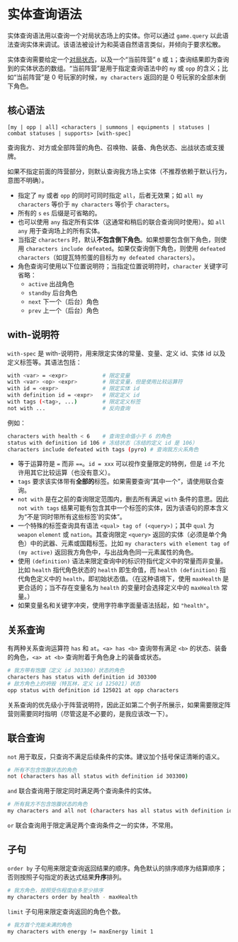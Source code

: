 # 实体查询语法

实体查询语法用以查询一个对局状态场上的实体。你可以通过 `game.query` 以此语法查询实体来调试。该语法被设计为和英语自然语言类似，并倾向于要求松散。

实体查询需要给定一个[对局状态](./state.md)，以及一个“当前阵营” `0` 或 `1`；查询结果即为查询到的实体状态的数组。“当前阵营”是用于指定查询语法中的 `my` 或 `opp` 的含义；比如“当前阵营”是 0 号玩家的时候，`my characters` 返回的是 0 号玩家的全部未倒下角色。

## 核心语法

```
[my | opp | all] <characters | summons | equipments | statuses | combat statuses | supports> [with-spec]
```

查询我方、对方或全部阵营的角色、召唤物、装备、角色状态、出战状态或支援牌。

如果不指定前面的阵营部分，则默认查询我方场上实体（不推荐依赖于默认行为，意图不明确）。

- 指定了 `my` 或者 `opp` 的同时可同时指定 `all`，后者无效果；如 `all my characters` 等价于 `my characters` 等价于 `characters`。
- 所有的 `s` `es` 后缀是可省略的。
- 也可以使用 `any` 指定所有实体（这通常和稍后的联合查询同时使用）。如 `all any` 用于查询场上的所有实体。
- 当指定 `characters` 时，默认**不包含倒下角色**。如果想要包含倒下角色，则使用 `characters include defeated`。如果仅查询倒下角色，则使用 `defeated characters`（如提瓦特煎蛋的目标为 `my defeated characters`）。
- 角色查询可使用以下位置说明符；当指定位置说明符时，`character` 关键字可省略：
  - `active` 出战角色
  - `standby` 后台角色
  - `next` 下一个（后台）角色
  - `prev` 上一个（后台）角色

## with-说明符

`with-spec` 是 with-说明符，用来限定实体的常量、变量、定义 id、实体 id 以及定义标签等。其语法包括：

```sh
with <var> = <expr>           # 限定变量
with <var> <op> <expr>        # 限定变量，但是使用比较运算符
with id = <expr>              # 限定实体 id
with definition id = <expr>   # 限定定义 id
with tags (<tag>, ...)        # 限定定义标签
not with ...                  # 反向查询
```

例如：
```sh
characters with health < 6    # 查询生命值小于 6 的角色
status with definition id 106 # 冻结状态（冻结的定义 id 是 106）
characters include defeated with tags (pyro) # 查询我方火系角色
```

- 等于运算符是 `=` 而非 `==`。`id = xxx` 可以视作变量限定的特例，但是 `id` 不允许用其它比较运算（也没有意义）。
- `tags` 要求该实体带有**全部的**标签。如果需要查询“其中一个”，请使用联合查询。
- `not with` 是在之前的查询限定范围内，删去所有满足 `with` 条件的意思。因此 `not with tags` 结果可能有包含其中一个标签的实体，因为该语句的原本含义为“不是‘同时带所有这些标签’的实体”。
- 一个特殊的标签查询具有语法 `<qual> tag of (<query>)`；其中 `qual` 为 `weapon` `element` 或 `nation`。其查询限定 `<query>` 返回的实体（必须是单个角色）中的武器、元素或国籍标签。比如 `my characters with element tag of (my active)` 返回我方角色中，与出战角色同一元素属性的角色。
- 使用 `(definition)` 语法来限定查询中的标识符指代定义中的常量而非变量。比如 `health` 指代角色状态的 `health` 即生命值，而 `health (definition)` 指代角色定义中的 `health`，即初始状态值。（在这种语境下，使用 `maxHealth` 是更合适的；当不存在变量名为 `health` 的变量时会选择定义中的 `maxHealth` 常量。）
- 如果变量名和关键字冲突，使用字符串字面量语法括起，如 `"health"`。

## 关系查询

有两种关系查询运算符 `has` 和 `at`。`<a> has <b>` 查询带有满足 `<b>` 的状态、装备的角色，`<a> at <b>` 查询附着于角色身上的装备或状态。

```sh
# 我方带有饱腹（定义 id 303300）状态的角色
characters has status with definition id 303300
# 敌方角色上的坍毁（特瓦林，定义 id 125021）状态
opp status with definition id 125021 at opp characters
```

关系查询的优先级小于阵营说明符，因此正如第二个例子所展示，如果需要限定阵营则需要同时指明（尽管这是不必要的，是我应该改一下）。

## 联合查询

`not` 用于取反，只查询不满足后续条件的实体。建议加个括号保证清晰的语义。

```sh
# 所有不包含饱腹状态的角色
not (characters has all status with definition id 303300)
```

`and` 联合查询用于限定同时满足两个查询条件的实体。

```sh
# 所有我方不包含饱腹状态的角色
my characters and all not (characters has all status with definition id 303300)
```

`or` 联合查询用于限定满足两个查询条件之一的实体，不常用。

## 子句

`order by` 子句用来限定查询返回结果的顺序。角色默认的排序顺序为结算顺序；否则按照子句指定的表达式结果**升序**排列。

```sh
# 我方角色，按照受伤程度由多至少排序
my characters order by health - maxHealth
```

`limit` 子句用来限定查询返回的角色个数。

```sh
# 我方首个充能未满的角色
my characters with energy != maxEnergy limit 1
```
